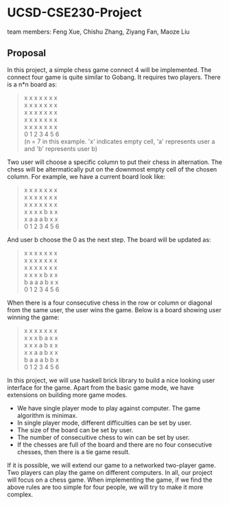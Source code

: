 # UCSD-CSE230-Project
team members: Feng Xue, Chishu Zhang, Ziyang Fan, Maoze Liu

## Proposal
In this project, a simple chess game connect 4 will be implemented. The connect four game is quite similar to Gobang. It requires two players. There is a n*n board as:

> x x x x x x x<br>
  x x x x x x x<br>
  x x x x x x x<br>
  x x x x x x x<br>
  x x x x x x x<br>
  0 1 2 3 4 5 6<br> 
  (n = 7 in this example. 'x' indicates empty cell, 'a' represents user a and 'b' represents user b)

Two user will choose a specific column to put their chess in alternation. The chess will be altermatically put on the downmost empty cell of the chosen column. For example, we have a current board look like:

> x x x x x x x<br>
  x x x x x x x<br>
  x x x x x x x<br>
  x x x x b x x<br>
  x a a a b x x<br>
  0 1 2 3 4 5 6

And user b choose the 0 as the next step. The board will be updated as:

> x x x x x x x<br>
  x x x x x x x<br>
  x x x x x x x<br>
  x x x x b x x<br>
  b a a a b x x<br>
  0 1 2 3 4 5 6

When there is a four consecutive chess in the row or column or diagonal from the same user, the user wins the game. Below is a board showing user winning the game:

> x x x x x x x<br>
  x x x b a x x<br>
  x x x a b x x<br>
  x x a a b x x<br>
  b a a a b b x<br>
  0 1 2 3 4 5 6

In this project, we will use haskell brick library to build a nice looking user interface for the game. Apart from the basic game mode, we have extensions on building more game modes.

* We have single player mode to play against computer. The game algorithm is minimax.
* In single player mode, different difficulties can be set by user.
* The size of the board can be set by user.
* The number of consecuitive chess to win can be set by user.
* If the chesses are full of the board and there are no four consecutive chesses, then there is a tie game result.

If it is possible, we will extend our game to a networked two-player game. Two players can play the game on different computers. In all, our project will focus on a chess game. When implementing the game, if we find the above rules are too simple for four people, we will try to make it more complex.
